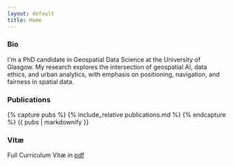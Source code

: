 ```yaml
---
layout: default
title: Home
---
```


<div id="bio">
  <h3>Bio</h3>
  <p>I'm a PhD candidate in Geospatial Data Science at the University of Glasgow. My research explores the intersection of geospatial AI, data ethics, and urban analytics, with emphasis on positioning, navigation, and fairness in spatial data.</p>
</div>

<div id="publications">
  <h3>Publications</h3>
  {% capture pubs %}
    {% include_relative publications.md %}
  {% endcapture %}
  {{ pubs | markdownify }}
</div>


<div id="cv">
  <h3>Vitæ</h3>
  <p>Full Curriculum Vitæ in <a href="/assets/cv/cv.pdf" target="_blank">pdf</a></p>
</div>
